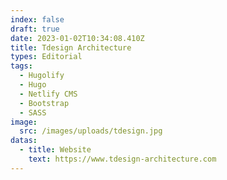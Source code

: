 ```yaml
---
index: false
draft: true
date: 2023-01-02T10:34:08.410Z
title: Tdesign Architecture
types: Editorial
tags:
  - Hugolify
  - Hugo
  - Netlify CMS
  - Bootstrap
  - SASS
image:
  src: /images/uploads/tdesign.jpg
datas:
  - title: Website
    text: https://www.tdesign-architecture.com
---
```

